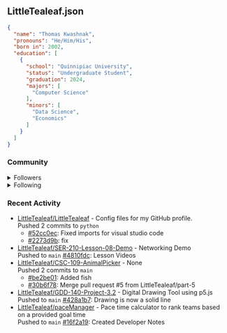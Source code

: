 <h2>LittleTealeaf.json</h2>

```json
{
  "name": "Thomas Kwashnak",
  "pronouns": "He/Him/His",
  "born in": 2002,
  "education": [
    {
      "school": "Quinnipiac University",
      "status": "Undergraduate Student",
      "graduation": 2024,
      "majors": [
        "Computer Science"
      ],
      "minors": [
        "Data Science",
        "Economics"
      ]
    }
  ]
}
```
<h3>Community</h3>
<details><summary>Followers</summary><a href="https://github.com/PiyushYadav19"><img src="https://avatars.githubusercontent.com/u/71750129?v=4" alt = "PiyushYadav19" style="width:50px;height:50px"></a><a href="https://github.com/eebalboni"><img src="https://avatars.githubusercontent.com/u/84345297?v=4" alt = "eebalboni" style="width:50px;height:50px"></a><a href="https://github.com/PriscillaE1"><img src="https://avatars.githubusercontent.com/u/91395861?v=4" alt = "PriscillaE1" style="width:50px;height:50px"></a></details>
<details><summary>Following</summary><a href="https://github.com/3b1b"><img src="https://avatars.githubusercontent.com/u/11601040?v=4" alt = "3b1b" style="width:50px;height:50px"></a><a href="https://github.com/a-r-t"><img src="https://avatars.githubusercontent.com/u/26610904?v=4" alt = "a-r-t" style="width:50px;height:50px"></a><a href="https://github.com/swirty"><img src="https://avatars.githubusercontent.com/u/35018264?v=4" alt = "swirty" style="width:50px;height:50px"></a><a href="https://github.com/BobdaFett"><img src="https://avatars.githubusercontent.com/u/57099895?v=4" alt = "BobdaFett" style="width:50px;height:50px"></a><a href="https://github.com/Clemeit"><img src="https://avatars.githubusercontent.com/u/60582814?v=4" alt = "Clemeit" style="width:50px;height:50px"></a><a href="https://github.com/eebalboni"><img src="https://avatars.githubusercontent.com/u/84345297?v=4" alt = "eebalboni" style="width:50px;height:50px"></a><a href="https://github.com/PriscillaE1"><img src="https://avatars.githubusercontent.com/u/91395861?v=4" alt = "PriscillaE1" style="width:50px;height:50px"></a></details>
<h3>Recent Activity</h3>
<ul><li><a href="https://github.com/LittleTealeaf/LittleTealeaf">LittleTealeaf/LittleTealeaf</a> - Config files for my GitHub profile.<br>Pushed 2 commits to <code>python</code><ul><li><a href="https://github.com/LittleTealeaf/LittleTealeaf/commit/52cc0ec91acfe2b2a77cabf2eee80b7561b74f09">#52cc0ec</a>: Fixed imports for visual studio code</li><li><a href="https://github.com/LittleTealeaf/LittleTealeaf/commit/2273d9b64a6342bf1ccaa6c16165111bd97c21e9">#2273d9b</a>: fix</li></ul></li><li><a href="https://github.com/LittleTealeaf/SER-210-Lesson-08-Demo">LittleTealeaf/SER-210-Lesson-08-Demo</a> - Networking Demo<br>Pushed to <code>main</code> <a href="https://github.com/LittleTealeaf/SER-210-Lesson-08-Demo/commit/4810fdc1612168b32561505fda2102336d3194b6">#4810fdc</a>: Lesson Videos</li><li><a href="https://github.com/LittleTealeaf/CSC-109-AnimalPicker">LittleTealeaf/CSC-109-AnimalPicker</a> - None<br>Pushed 2 commits to <code>main</code><ul><li><a href="https://github.com/LittleTealeaf/CSC-109-AnimalPicker/commit/be2be01a95f4b300c053df465dd4dedb72d3340b">#be2be01</a>: Added fish</li><li><a href="https://github.com/LittleTealeaf/CSC-109-AnimalPicker/commit/30b6f78bb812f66648165bcaf8da978735c18e9b">#30b6f78</a>: Merge pull request #5 from LittleTealeaf/part-5</li></ul></li><li><a href="https://github.com/LittleTealeaf/GDD-140-Project-3.2">LittleTealeaf/GDD-140-Project-3.2</a> - Digital Drawing Tool using p5.js<br>Pushed to <code>main</code> <a href="https://github.com/LittleTealeaf/GDD-140-Project-3.2/commit/428a1b7f7c2651e42f0fb1f934495dcf11fb4fdd">#428a1b7</a>: Drawing is now a solid line</li><li><a href="https://github.com/LittleTealeaf/paceManager">LittleTealeaf/paceManager</a> - Pace time calculator to rank teams based on a provided goal time<br>Pushed to <code>main</code> <a href="https://github.com/LittleTealeaf/paceManager/commit/16f2a19821bfeb64c5ed84451abcbd154f260252">#16f2a19</a>: Created Developer Notes</li></ul>
